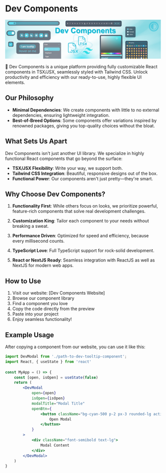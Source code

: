 # Dev Components

![Dev Components Logo](public/assets/readme-banner.png)

🚀 Dev Components is a unique platform providing fully customizable React components in TSX/JSX, seamlessly styled with Tailwind CSS. Unlock productivity and efficiency with our ready-to-use, highly flexible UI elements.

## Our Philosophy

- **Minimal Dependencies**: We create components with little to no external dependencies, ensuring lightweight integration.
- **Best-of-Breed Options**: Some components offer variations inspired by renowned packages, giving you top-quality choices without the bloat.

## What Sets Us Apart

Dev Components isn't just another UI library. We specialize in highly functional React components that go beyond the surface:

- **TSX/JSX Flexibility**: Write your way, we support both.
- **Tailwind CSS Integration**: Beautiful, responsive designs out of the box.
- **Functional Power**: Our components aren't just pretty—they're smart.

## Why Choose Dev Components?

1. **Functionality First**: While others focus on looks, we prioritize powerful, feature-rich components that solve real development challenges.

2. **Customization King**: Tailor each component to your needs without breaking a sweat.

3. **Performance Driven**: Optimized for speed and efficiency, because every millisecond counts.

4. **TypeScript Love**: Full TypeScript support for rock-solid development.

5. **React or NextJS Ready**: Seamless integration with ReactJS as well as NextJS for modern web apps.

## How to Use

1. Visit our website: [Dev Components Website]
2. Browse our component library
3. Find a component you love
4. Copy the code directly from the preview
5. Paste into your project
6. Enjoy seamless functionality!

## Example Usage

After copying a component from our website, you can use it like this:

```jsx
import DevModal from './path-to-dev-tooltip-component';
import React, { useState } from 'react'

const MyApp = () => {
    const [open, isOpen] = useState(false)
    return (
        <DevModal
            open={open}
            isOpen={isOpen}
            modalTitle="Modal Title"
            openBtn={
                <button className="bg-cyan-500 p-2 px-3 rounded-lg active:scale-95 text-white hover:bg-cyan-500/80">
                    Open Modal
                </button>
            }
        >
            <div className="font-semibold text-lg"> 
                Modal Content
            </div>
        </DevModal>
    )
}
```
